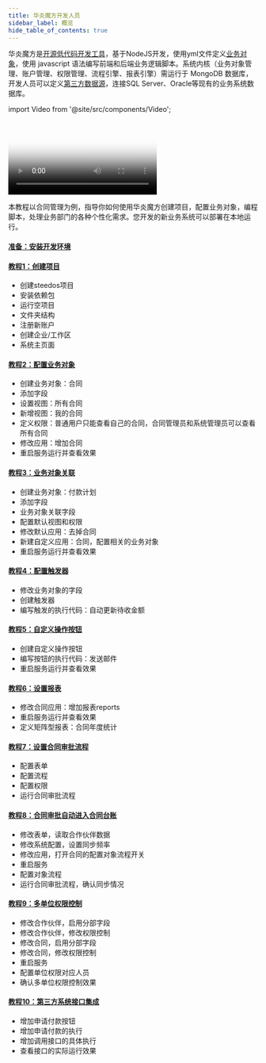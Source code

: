 ```yaml
---
title: 华炎魔方开发人员
sidebar_label: 概览
hide_table_of_contents: true
---
```


华炎魔方是[开源低代码开发工具](https://github.com/steedos/steedos-platform)，基于NodeJS开发，使用yml文件定义[业务对象](/developer/object/)，使用 javascript 语法编写前端和后端业务逻辑脚本。系统内核（业务对象管理、账户管理、权限管理、流程引擎、报表引擎）需运行于 MongoDB 数据库，开发人员可以定义[第三方数据源](/developer/datasource/)，连接SQL Server、Oracle等现有的业务系统数据库。

import Video from '@site/src/components/Video';

<div class="my-8 relative mx-auto w-full rounded-lg overflow-hidden shadow-lg  focus:outline-none focus:shadow-outline lg:max-w-md">
    <Video
        poster="https://www-steedos-com.oss-accelerate.aliyuncs.com/videos/creator/steedos-platform-features.jpg"
        autoplay={false}
        urls={[
            {name:"标清", url:"https://www-steedos-com.oss-accelerate.aliyuncs.com/videos/creator/steedos-platform-features-960.mp4"},
            {name:"高清", url:"https://www-steedos-com.oss-accelerate.aliyuncs.com/videos/creator/steedos-platform-features.mp4"},
        ]}/>
</div>

本教程以合同管理为例，指导你如何使用华炎魔方创建项目，配置业务对象，编程脚本，处理业务部门的各种个性化需求。您开发的新业务系统可以部署在本地运行。

#### [准备：安装开发环境](/developer/deploy)

#### [教程1：创建项目](/developer/guide_create)

- 创建steedos项目
- 安装依赖包
- 运行空项目
- 文件夹结构
- 注册新账户
- 创建企业/工作区
- 系统主页面

#### [教程2：配置业务对象](/developer/guide_object)

- 创建业务对象：合同
- 添加字段
- 设置视图：所有合同
- 新增视图：我的合同
- 定义权限：普通用户只能查看自己的合同，合同管理员和系统管理员可以查看所有合同
- 修改应用：增加合同
- 重启服务运行并查看效果

#### [教程3：业务对象关联](/developer/guide_relationship)

- 创建业务对象：付款计划
- 添加字段
- 业务对象关联字段
- 配置默认视图和权限
- 修改默认应用：去掉合同
- 新建自定义应用：合同，配置相关的业务对象
- 重启服务运行并查看效果

#### [教程4：配置触发器](/developer/guide_trigger)

- 修改业务对象的字段
- 创建触发器
- 编写触发的执行代码：自动更新待收金额

#### [教程5：自定义操作按钮](/developer/guide_button)
- 创建自定义操作按钮
- 编写按钮的执行代码：发送邮件
- 重启服务运行并查看效果

#### [教程6：设置报表](/developer/guide_report)
- 修改合同应用：增加报表reports
- 重启服务运行并查看效果
- 定义矩阵型报表：合同年度统计

#### [教程7：设置合同审批流程](/developer/guide_flow)
- 配置表单
- 配置流程
- 配置权限
- 运行合同审批流程

#### [教程8：合同审批自动进入合同台账](/developer/guide_sync)
- 修改表单，读取合作伙伴数据
- 修改系统配置，设置同步频率
- 修改应用，打开合同的配置对象流程开关
- 重启服务
- 配置对象流程
- 运行合同审批流程，确认同步情况

#### [教程9：多单位权限控制](/developer/guide_companies)
- 修改合作伙伴，启用分部字段
- 修改合作伙伴，修改权限控制
- 修改合同，启用分部字段
- 修改合同，修改权限控制
- 重启服务
- 配置单位权限对应人员
- 确认多单位权限控制效果

#### [教程10：第三方系统接口集成](/developer/guide_nc)
- 增加申请付款按钮
- 增加申请付款的执行
- 增加调用接口的具体执行
- 查看接口的实际运行效果
